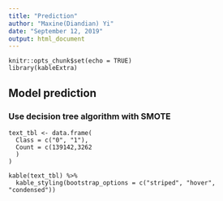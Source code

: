 ```yaml
---
title: "Prediction"
author: "Maxine(Diandian) Yi"
date: "September 12, 2019"
output: html_document
---
```


```{r setup, include=FALSE}
knitr::opts_chunk$set(echo = TRUE)
library(kableExtra)
```

## Model prediction
### Use decision tree algorithm with SMOTE

```{r prediction, echo=FALSE}
text_tbl <- data.frame(
  Class = c("0", "1"),
  Count = c(139142,3262
  )
)

kable(text_tbl) %>%
  kable_styling(bootstrap_options = c("striped", "hover", "condensed"))
